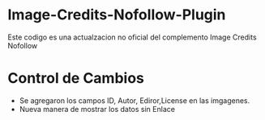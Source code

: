 # Image-Credits-Nofollow-Plugin
Este codigo es una actualzacion no oficial del complemento Image Credits Nofollow

# Control de Cambios
- Se agregaron los campos ID, Autor, Ediror,License en las imgagenes.
- Nueva manera de mostrar los datos sin Enlace
